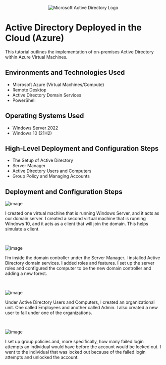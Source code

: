 <p align="center">
<img src="https://i.imgur.com/pU5A58S.png" alt="Microsoft Active Directory Logo"/>
</p>

<h1>Active Directory Deployed in the Cloud (Azure)</h1>
This tutorial outlines the implementation of on-premises Active Directory within Azure Virtual Machines.<br />




<h2>Environments and Technologies Used</h2>

- Microsoft Azure (Virtual Machines/Compute)
- Remote Desktop
- Active Directory Domain Services
- PowerShell

<h2>Operating Systems Used </h2>

- Windows Server 2022
- Windows 10 (21H2)

<h2>High-Level Deployment and Configuration Steps</h2>

- The Setup of Active Directory 
- Server Manager
- Active Directory Users and Computers
- Group Policy and Managing Accounts

<h2>Deployment and Configuration Steps</h2>

![image](https://github.com/user-attachments/assets/832650f8-dcbc-43c3-9a1e-f77439eb6b4a)


<p>
</p>
<p>
I created one virtual machine that is running Windows Server, and it acts as our domain server. I created a second virtual machine that is running Windows 10, and it acts as a client that will join the domain. This helps simulate a client. 
</p>
<br />

![image](https://github.com/user-attachments/assets/c0d73824-b0a7-4afd-97f1-a11f5876ee62)

<p>
</p>
<p>
I’m inside the domain controller under the Server Manager. I installed Active Directory domain services. I added roles and features. I set up the server roles and configured the computer to be the new domain controller and adding a new forest. 
</p>
<br />

![image](https://github.com/user-attachments/assets/1061feb9-00b4-496b-9c94-59f0ab105990)

<p>
</p>
<p>
Under Active Directory Users and Computers, I created an organizational unit. One called Employees and another called Admin.  I also created a new user to fall under one of the organizations. 
</p>
<br />

![image](https://github.com/user-attachments/assets/deab97f8-46e3-4f24-bffd-39af9a118a6c)

<p>
</p>
<p>
I set up group policies and, more specifically, how many failed login attempts an individual would have before the account would be locked out. I went to the individual that was locked out because of the failed login attempts and unlocked the account.  
